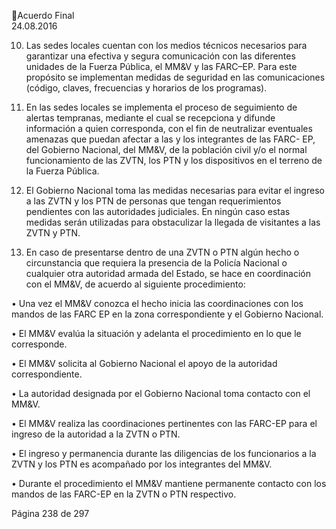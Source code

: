 Acuerdo Final  
24.08.2016  

 
10. Las sedes locales cuentan con los medios técnicos necesarios  para garantizar una efectiva y segura 
comunicación con las diferentes unidades de la Fuerza Pública, el MM&V y las FARC–EP. Para este 
propósito se implementan medidas de seguridad en las comunicaciones (código, claves, frecuencias 
y horarios de los programas).  
 
11. En las sedes locales se implementa el proceso de seguimiento de alertas tempranas, mediante el cual 
se  recepciona  y  difunde  información  a  quien  corresponda,  con  el  fin  de  neutralizar  eventuales 
amenazas  que  puedan  afectar  a  las  y  los  integrantes  de  las  FARC-  EP,  del  Gobierno  Nacional,  del 
MM&V, de la población civil y/o el normal funcionamiento de las ZVTN, los PTN y los dispositivos en 
el terreno de la Fuerza Pública. 
 
12. El  Gobierno  Nacional  toma  las  medidas  necesarias  para  evitar  el  ingreso  a  las  ZVTN  y  los  PTN  de 
personas que tengan requerimientos pendientes con las autoridades judiciales. En ningún caso estas 
medidas serán utilizadas para obstaculizar la llegada de visitantes a las ZVTN y PTN.  
 
13. En  caso  de  presentarse  dentro  de  una  ZVTN  o  PTN  algún  hecho  o  circunstancia  que  requiera  la 
presencia  de  la  Policía  Nacional  o  cualquier  otra  autoridad  armada  del  Estado,  se  hace  en 
coordinación con el  MM&V, de acuerdo al siguiente procedimiento:  
 
•
Una vez el MM&V conozca el hecho inicia las coordinaciones con los mandos de las FARC EP en 
la zona correspondiente y el Gobierno Nacional. 
 
•
El MM&V evalúa la situación y adelanta el procedimiento en lo que le corresponde. 
 
•
El MM&V solicita al Gobierno Nacional el apoyo de la autoridad correspondiente. 
 
•
La autoridad designada por el Gobierno Nacional toma contacto con el MM&V. 
 
•
El MM&V realiza las coordinaciones pertinentes con las FARC-EP para el ingreso de la autoridad 
a la ZVTN o PTN. 
 
•
El  ingreso  y  permanencia  durante  las  diligencias  de  los  funcionarios  a  la  ZVTN  y  los  PTN    es 
acompañado por los integrantes del MM&V. 
 
•
Durante  el  procedimiento  el    MM&V  mantiene  permanente  contacto  con  los  mandos  de  las 
FARC-EP en la ZVTN o PTN respectivo.  
 
 
 
 
 
 
 
 
 
 
Página 238 de 297 
 

